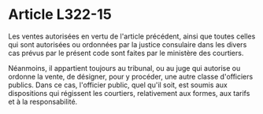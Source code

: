 # Article L322-15

Les ventes autorisées en vertu de l'article précédent, ainsi que toutes celles qui sont autorisées ou ordonnées par la justice consulaire dans les divers cas prévus par le présent code sont faites par le ministère des courtiers.

Néanmoins, il appartient toujours au tribunal, ou au juge qui autorise ou ordonne la vente, de désigner, pour y procéder, une autre classe d'officiers publics. Dans ce cas, l'officier public, quel qu'il soit, est soumis aux dispositions qui régissent les courtiers, relativement aux formes, aux tarifs et à la responsabilité.
